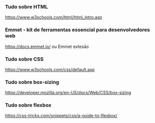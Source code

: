 ### Tudo sobre HTML

https://www.w3schools.com/html/html_intro.asp

### Emmet - kit de ferramentas essencial para desenvolvedores web

https://docs.emmet.io/ ou Emmet extesão

### Tudo sobre CSS

https://www.w3schools.com/css/default.asp


### Tudo sobre box-sizing

https://developer.mozilla.org/en-US/docs/Web/CSS/box-sizing

### Tudo sobre flexbox

https://css-tricks.com/snippets/css/a-guide-to-flexbox/